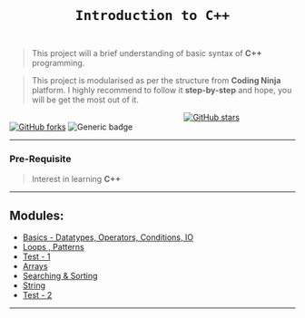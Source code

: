 <code>
  <h1 align="center">Introduction to C++</h1>
</code>

>   This project will a brief understanding of basic syntax of **C++** programming. 

>   This project is modularised as per the structure from **Coding Ninja** platform. I highly recommend to follow it **step-by-step** and hope, you will be get the most out of it.


&nbsp;&nbsp;&nbsp;&nbsp;&nbsp;&nbsp;&nbsp;&nbsp;&nbsp;&nbsp;&nbsp;&nbsp;&nbsp;&nbsp;&nbsp;&nbsp;&nbsp;&nbsp;&nbsp;&nbsp;&nbsp;&nbsp;&nbsp;&nbsp;&nbsp;&nbsp;&nbsp;&nbsp;&nbsp;&nbsp;&nbsp;&nbsp;&nbsp;&nbsp;&nbsp;&nbsp;&nbsp;&nbsp;&nbsp;&nbsp;&nbsp;&nbsp;&nbsp;&nbsp;&nbsp;&nbsp;&nbsp;&nbsp;&nbsp;&nbsp;&nbsp;&nbsp;&nbsp;&nbsp;&nbsp;&nbsp;&nbsp;&nbsp;&nbsp;&nbsp;&nbsp;&nbsp;&nbsp;&nbsp;&nbsp;&nbsp;&nbsp;&nbsp;&nbsp;&nbsp;&nbsp;&nbsp;&nbsp;&nbsp;&nbsp;&nbsp;&nbsp;&nbsp;[![GitHub stars](https://img.shields.io/github/stars/coding-ninja-dsa-competitive-package/codig-ninja-dsa-learning?style=for-the-badge&logo=github)](https://github.com/coding-ninja-dsa-competitive-package/stargazers) 
[![GitHub forks](https://img.shields.io/github/forks/coding-ninja-dsa-competitive-package/codig-ninja-dsa-learning?style=for-the-badge&label=Fork&maxAge=2592000&logo=github)](https://github.com/coding-ninja-dsa-competitive-package/network)
![Generic badge](https://img.shields.io/badge/language-c%2B%2B-yellowgreen?style=for-the-badge)

---

### Pre-Requisite 

>   Interest in learning **C++**

---

## Modules:

- [Basics - Datatypes, Operators, Conditions, IO](./modules/001-basics)<br>
- [Loops , Patterns](./modules/002-loops)<br>
- [Test - 1](./modules/003-test-1)<br>
- [Arrays](./modules/004-arrays)<br>
- [Searching & Sorting](./modules/005-searching-sorting)<br>
- [String](./modules/006-string)<br>
- [Test - 2](./modules/007-test-2)<br>
---